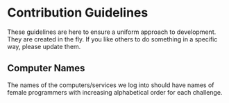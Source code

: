 Contribution Guidelines
=======================

These guidelines are here to ensure a uniform approach to development.
They are created in the fly.
If you like others to do something in a specific way, please update them.

Computer Names
--------------

The names of the computers/services we log into should have names of
female programmers with increasing alphabetical order for each challenge.





